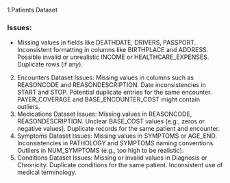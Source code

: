 

1.Patients Dataset

### Issues:

* Missing values in fields like DEATHDATE, DRIVERS, PASSPORT.
Inconsistent formatting in columns like BIRTHPLACE and ADDRESS.
Possible invalid or unrealistic INCOME or HEALTHCARE_EXPENSES.
Duplicate rows (if any).
2. Encounters Dataset
Issues:
Missing values in columns such as REASONCODE and REASONDESCRIPTION.
Date inconsistencies in START and STOP.
Potential duplicate entries for the same encounter.
PAYER_COVERAGE and BASE_ENCOUNTER_COST might contain outliers.
3. Medications Dataset
Issues:
Missing values in REASONCODE, REASONDESCRIPTION.
Unclear BASE_COST values (e.g., zeros or negative values).
Duplicate records for the same patient and encounter.
4. Symptoms Dataset
Issues:
Missing values in SYMPTOMS or AGE_END.
Inconsistencies in PATHOLOGY and SYMPTOMS naming conventions.
Outliers in NUM_SYMPTOMS (e.g., too high to be realistic).
5. Conditions Dataset
Issues:
Missing or invalid values in Diagnosis or Chronicity.
Duplicate conditions for the same patient.
Inconsistent use of medical terminology.

